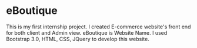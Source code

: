 # eBoutique
This is my first internship project. I created E-commerce website's front end for both client and Admin view. eBoutique is Website Name. I used Bootstrap 3.0, HTML, CSS, JQuery to develop this website.  
